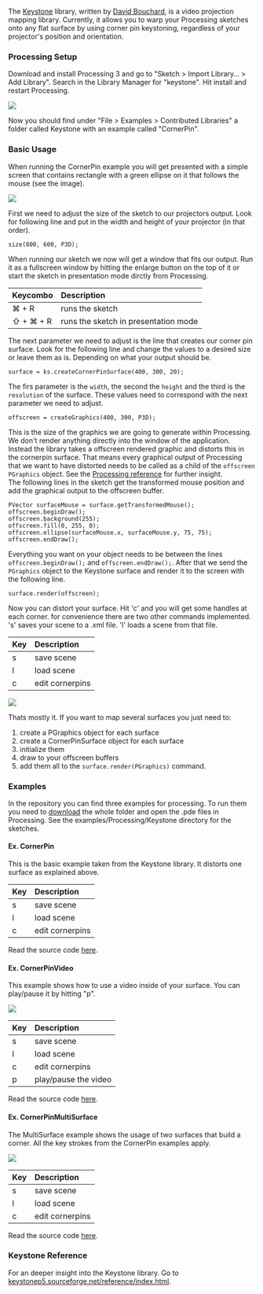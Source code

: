 The [Keystone](http://keystonep5.sourceforge.net/) library, written by [David Bouchard](http://www.deadpixel.ca/), is a video projection mapping library. Currently, it allows you to warp your Processing sketches onto any flat surface by using corner pin keystoning, regardless of your projector's position and orientation.  

### Processing Setup 

Download and install Processing 3 and go to "Sketch > Import Library… > Add Library". Search in the Library Manager for "keystone". Hit install and restart Processing.  

![](images/add-lib-processing.png)  

Now you should find under "File > Examples > Contributed Libraries" a folder called Keystone with an example called "CornerPin". 

### Basic Usage  

When running the CornerPin example you will get presented with a simple screen that contains rectangle with a green ellipse on it that follows the mouse (see the image). 

![](images/cornerpin-keystone-processing.png)  

First we need to adjust the size of the sketch to our projectors output. Look for following line and put in the width and height of your projector (in that order).

    size(800, 600, P3D);

When running our sketch we now will get a window that fits our output. Run it as a fullscreen window by hitting the enlarge button on the top of it or start the sketch in presentation mode dirctly from Processing.  

| Keycombo  | Description                          |
| :---      | :---                                 |
| ⌘ + R     | runs the sketch                      |
| ⇧ + ⌘ + R | runs the sketch in presentation mode |

The next parameter we need to adjust is the line that creates our corner pin surface. Look for the following line and change the values to a desired size or leave them as is. Depending on what your output should be.  

    surface = ks.createCornerPinSurface(400, 300, 20);

The firs parameter is the `width`, the second the `height` and the third is the `resolution` of the surface. These values need to correspond with the next parameter we need to adjust. 

    offscreen = createGraphics(400, 300, P3D);

This is the size of the graphics we are going to generate within Processing. We don't render anything directly into the window of the application. Instead the library takes a offscreen rendered graphic and distorts this in the cornerpin surface. That means every graphical output of Processing that we want to have distorted needs to be called as a child of the `offscreen` `PGraphics` object. See the [Processing reference](https://processing.org/reference/createGraphics_.html) for further insight.  
The following lines in the sketch get the transformed mouse position and add the graphical output to the offscreen buffer.  

    PVector surfaceMouse = surface.getTransformedMouse();
    offscreen.beginDraw();
    offscreen.background(255);
    offscreen.fill(0, 255, 0);
    offscreen.ellipse(surfaceMouse.x, surfaceMouse.y, 75, 75);
    offscreen.endDraw();

Everything you want on your object needs to be between the lines `offscreen.beginDraw();` and `offscreen.endDraw();`. After that we send the `PGraphics` object to the Keystone surface and render it to the screen with the following line.  

    surface.render(offscreen);

Now you can distort your surface. Hit 'c' and you will get some handles at each corner. for convenience there are two other commands implemented. 's' saves your scene to a .xml file. 'l' loads a scene from that file.

| Key  | Description     |
| :--- | :---            |
| s    | save scene      |
| l    | load scene      |
| c    | edit cornerpins |

![](images/cornerpin-keystone-distort-processing.png)  

Thats mostly it. If you want to map several surfaces you just need to:  

1. create a PGraphics object for each surface
2. create a CornerPinSurface object for each surface
3. initialize them 
4. draw to your offscreen buffers
5. add them all to the `surface.render(PGraphics)` command.  

### Examples  

In the repository you can find three examples for processing. To run them you need to [download](https://github.com/FH-Potsdam/doing-projection-mapping/archive/master.zip) the whole folder and open the .pde files in Processing. See the examples/Processing/Keystone directory for the sketches.  

#### Ex. CornerPin

This is the basic example taken from the Keystone library. It distorts one surface as explained above.  

| Key  | Description          |
| :--- | :---                 |
| s    | save scene           |
| l    | load scene           |
| c    | edit cornerpins      |

Read the source code [here](https://github.com/FH-Potsdam/doing-projection-mapping/blob/master/examples/Processing/Keystone/CornerPin/CornerPin.pde).  

#### Ex. CornerPinVideo

This example shows how to use a video inside of your surface. You can play/pause it by hitting "p".  

![](images/cornerpin-keystone-video-processing.png)  

| Key  | Description          |
| :--- | :---                 |
| s    | save scene           |
| l    | load scene           |
| c    | edit cornerpins      |
| p    | play/pause the video |

Read the source code [here](https://github.com/FH-Potsdam/doing-projection-mapping/blob/master/examples/Processing/Keystone/CornerPinVideo/CornerPinVideo.pde).  

#### Ex. CornerPinMultiSurface

The MultiSurface example shows the usage of two surfaces that build a corner. All the key strokes from the CornerPin examples apply.  

![](images/cornerpin-keystone-multisurface-processing.png)  

| Key  | Description          |
| :--- | :---                 |
| s    | save scene           |
| l    | load scene           |
| c    | edit cornerpins      |

Read the source code [here](https://github.com/FH-Potsdam/doing-projection-mapping/blob/master/examples/Processing/Keystone/CornerPinMultiSurface/CornerPinMultiSurface.pde).  

### Keystone Reference  

For an deeper insight into the Keystone library. Go to [keystonep5.sourceforge.net/reference/index.html](http://keystonep5.sourceforge.net/reference/index.html).  

